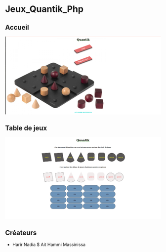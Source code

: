 # Jeux_Quantik_Php
## Accueil
![vue1](ClassAffichage/Image2.png)
## Table de jeux
![vue1](ClassAffichage/Image1.png)
## Créateurs
* Harir Nadia
$ Ait Hammi Massinissa
